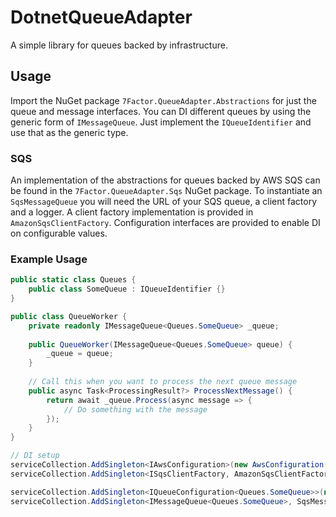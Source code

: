 # DotnetQueueAdapter

A simple library for queues backed by infrastructure.

## Usage

Import the NuGet package `7Factor.QueueAdapter.Abstractions` for just the queue and message interfaces. You can DI different
queues by using the generic form of `IMessageQueue`. Just implement the `IQueueIdentifier` and use that as the generic type.

### SQS

An implementation of the abstractions for queues backed by AWS SQS can be found in the `7Factor.QueueAdapter.Sqs` NuGet package.
To instantiate an `SqsMessageQueue` you will need the URL of your SQS queue, a client factory and a logger. A client factory
implementation is provided in `AmazonSqsClientFactory`. Configuration interfaces are provided to enable DI on configurable
values.


### Example Usage

```c#
public static class Queues {
    public class SomeQueue : IQueueIdentifier {}
}

public class QueueWorker {
    private readonly IMessageQueue<Queues.SomeQueue> _queue;
    
    public QueueWorker(IMessageQueue<Queues.SomeQueue> queue) {
        _queue = queue;
    }
    
    // Call this when you want to process the next queue message
    public async Task<ProcessingResult?> ProcessNextMessage() {
        return await _queue.Process(async message => {
            // Do something with the message
        });
    }
}

// DI setup
serviceCollection.AddSingleton<IAwsConfiguration>(new AwsConfiguration("us-east-1"));
serviceCollection.AddSingleton<ISqsClientFactory, AmazonSqsClientFactory>();

serviceCollection.AddSingleton<IQueueConfiguration<Queues.SomeQueue>>(new QueueConfiguration<Queues.SomeQueue>("https://the.url"));
serviceCollection.AddSingleton<IMessageQueue<Queues.SomeQueue>, SqsMessageQueue<Queues.SomeQueue>>();
```
